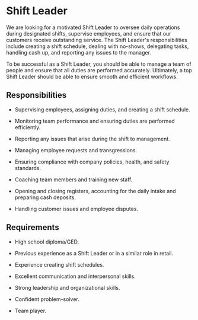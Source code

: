 # Shift Leader

We are looking for a motivated Shift Leader to oversee daily operations during designated shifts, supervise employees, and ensure that our customers receive outstanding service. The Shift Leader's responsibilities include creating a shift schedule, dealing with no-shows, delegating tasks, handling cash up, and reporting any issues to the manager.

To be successful as a Shift Leader, you should be able to manage a team of people and ensure that all duties are performed accurately. Ultimately, a top Shift Leader should be able to ensure smooth and efficient workflows.

## Responsibilities

* Supervising employees, assigning duties, and creating a shift schedule.

* Monitoring team performance and ensuring duties are performed efficiently.

* Reporting any issues that arise during the shift to management.

* Managing employee requests and transgressions.

* Ensuring compliance with company policies, health, and safety standards.

* Coaching team members and training new staff.

* Opening and closing registers, accounting for the daily intake and preparing cash deposits.

* Handling customer issues and employee disputes.

## Requirements

* High school diploma/GED.

* Previous experience as a Shift Leader or in a similar role in retail.

* Experience creating shift schedules.

* Excellent communication and interpersonal skills.

* Strong leadership and organizational skills.

* Confident problem-solver.

* Team player.

